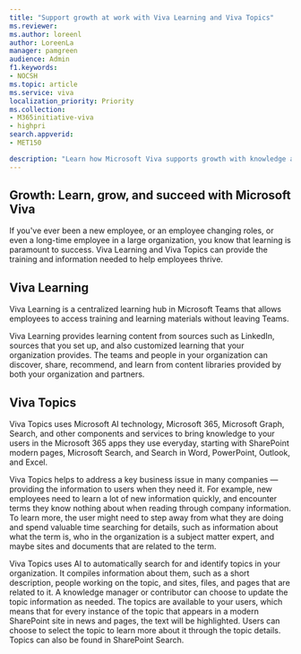 ```yaml
---
title: "Support growth at work with Viva Learning and Viva Topics"
ms.reviewer: 
ms.author: loreenl
author: LoreenLa
manager: pamgreen
audience: Admin
f1.keywords:
- NOCSH
ms.topic: article
ms.service: viva
localization_priority: Priority
ms.collection:  
- M365initiative-viva
- highpri
search.appverid:
- MET150

description: "Learn how Microsoft Viva supports growth with knowledge and learning tools."
---
```

## Growth: Learn, grow, and succeed with Microsoft Viva
If you've ever been a new employee, or an employee changing roles, or even a long-time employee in a large organization, you know that learning is paramount to success. Viva Learning and Viva Topics can provide the training and information needed to help employees thrive.

## Viva Learning
Viva Learning is a centralized learning hub in Microsoft Teams that allows employees to access training and learning materials without leaving Teams.

Viva Learning provides learning content from sources such as LinkedIn, sources that you set up, and also customized learning that your organization provides. The teams and people in your organization can discover, share, recommend, and learn from content libraries provided by both your organization and partners.

## Viva Topics
Viva Topics uses Microsoft AI technology, Microsoft 365, Microsoft Graph, Search, and other components and services to bring knowledge to your users in the Microsoft 365 apps they use everyday, starting with SharePoint modern pages, Microsoft Search, and Search in Word, PowerPoint, Outlook, and Excel.

Viva Topics helps to address a key business issue in many companies — providing the information to users when they need it. For example, new employees need to learn a lot of new information quickly, and encounter terms they know nothing about when reading through company information. To learn more, the user might need to step away from what they are doing and spend valuable time searching for details, such as information about what the term is, who in the organization is a subject matter expert, and maybe sites and documents that are related to the term.

Viva Topics uses AI to automatically search for and identify topics in your organization. It compiles information about them, such as a short description, people working on the topic, and sites, files, and pages that are related to it. A knowledge manager or contributor can choose to update the topic information as needed. The topics are available to your users, which means that for every instance of the topic that appears in a modern SharePoint site in news and pages, the text will be highlighted. Users can choose to select the topic to learn more about it through the topic details. Topics can also be found in SharePoint Search.